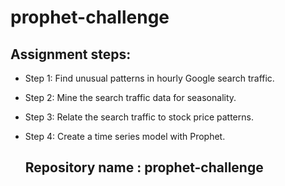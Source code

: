 # prophet-challenge

## Assignment steps:
* Step 1: Find unusual patterns in hourly Google search traffic.

* Step 2: Mine the search traffic data for seasonality.

* Step 3: Relate the search traffic to stock price patterns.

* Step 4: Create a time series model with Prophet.

  ## Repository name : prophet-challenge
  
